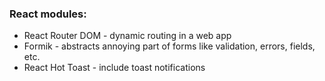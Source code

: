 ### React modules:
-   React Router DOM -  dynamic routing in a web app
-   Formik - abstracts annoying part of forms like validation, errors, fields, etc.
-   React Hot Toast -  include toast notifications